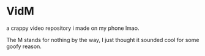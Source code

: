 # VidM
a crappy video repository i made on my phone lmao.

The M stands for nothing by the way, I just thought it sounded cool for some goofy reason.
